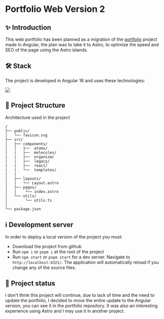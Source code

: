 # Portfolio Web Version 2 

## :sparkles: Introduction

This web portfolio has been planned as a migration of the [portfolio](https://github.com/MarcossIC/portfolio) project made in Angular, the plan was to take it to Astro, to optimize the speed and SEO of the page using the Astro islands.

## 🛠 Stack

The project is developed in Angular 16 and uses these technologies:

<p user-select="none" align="left">
   <a href="#" rel="noreferrer"> <img src="https://skillicons.dev/icons?i=astro,react,tailwind,ts,css"/> </a>
</p>

## 🚀 Project Structure

Architecture used in the project

```text
/
├── public/
│   └── favicon.svg
├── src/
│   ├── components/
│   │   ├──  atoms/
|   |   ├──  molecules/
|   |   ├──  organism/
|   |   ├──  legacy/
|   |   ├──  react/
|   |   └──  templates/
|   |
│   ├── layouts/
│   │   └── Layout.astro
│   ├── pages/
│   |    └── index.astro
|   └── utils/
│        └── utils.ts
|
└── package.json
```

## ℹ️ Development server
In order to deploy a local version of the project you must:

- Download the project from github
- Run `npm i` or `pnpm i` at the root of the project
- Run `npm start` or `pnpm start` for a dev server. Navigate to `http://localhost:4321/`.
  The application will automatically reload if you change any of the source files.

## 💪 Project status
I don't think this project will continue, due to lack of time and the need to update the portfolio, I decided to move the entire update to the Angular version, you can see it in the portfolio repository. It was also an interesting experience using Astro and I may use it in another project.
